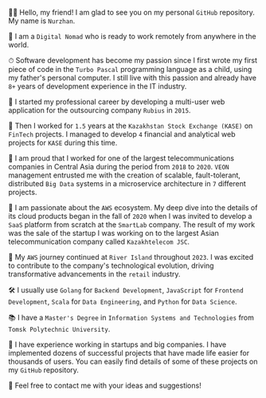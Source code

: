 ✌🏻 Hello, my friend! I am glad to see you on my personal `GitHub` repository. My name is `Nurzhan`.

🐎 I am a `Digital Nomad` who is ready to work remotely from anywhere in the world.

⏱ Software development has become my passion since I first wrote my first piece of code in the `Turbo Pascal` programming language as a child, using my father's personal computer. I still live with this passion and already have `8+` years of development experience in the IT industry.

🏢 I started my professional career by developing a multi-user web application for the outsourcing company `Rubius` in `2015`.

🏦 Then I worked for `1.5` years at the `Kazakhstan Stock Exchange (KASE)` on `FinTech` projects. I managed to develop `4` financial and analytical web projects for `KASE` during this time.

📡 I am proud that I worked for one of the largest telecommunications companies in Central Asia during the period from `2018` to `2020`. `VEON` management entrusted me with the creation of scalable, fault-tolerant, distributed `Big Data` systems in a microservice architecture in `7` different projects.

🚀 I am passionate about the `AWS` ecosystem. My deep dive into the details of its cloud products began in the fall of `2020` when I was invited to develop a `SaaS` platform from scratch at the `SmartLab` company. The result of my work was the sale of the startup I was working on to the largest Asian telecommunication company called `Kazakhtelecom JSC`.

👘 My `AWS` journey continued at `River Island` throughout `2023`. I was excited to contribute to the company's technological evolution, driving transformative advancements in the `retail` industry.

🛠 I usually use `Golang` for `Backend Development`, `JavaScript` for `Frontend Development`, `Scala` for `Data Engineering`, and `Python` for `Data Science`.

📚 I have a `Master's Degree` in `Information Systems and Technologies` from `Tomsk Polytechnic University`.

🤖 I have experience working in startups and big companies. I have implemented dozens of successful projects that have made life easier for thousands of users. You can easily find details of some of these projects on my `GitHub` repository.

📩 Feel free to contact me with your ideas and suggestions!
